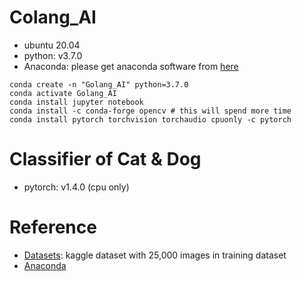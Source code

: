 # Colang_AI
* ubuntu 20.04
* python: v3.7.0
* Anaconda: please get anaconda software from [here](https://www.anaconda.com/products/distribution)

```
conda create -n "Golang_AI" python=3.7.0
conda activate Golang_AI
conda install jupyter notebook
conda install -c conda-forge opencv # this will spend more time
conda install pytorch torchvision torchaudio cpuonly -c pytorch
```

# Classifier of Cat & Dog
* pytorch: v1.4.0 (cpu only)

# Reference
* [Datasets](https://www.kaggle.com/competitions/dogs-vs-cats/data?select=train.zip): kaggle dataset with 25,000 images in training dataset
* [Anaconda](https://www.anaconda.com/products/distribution)
